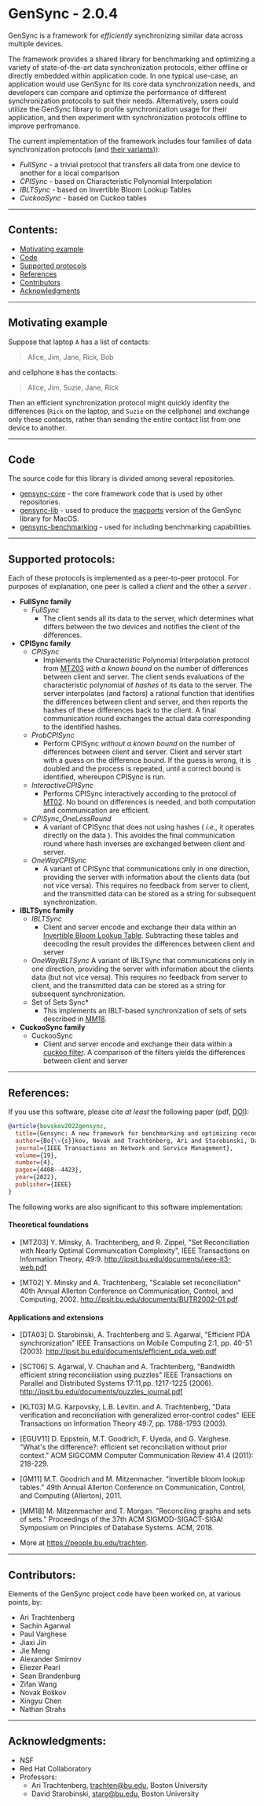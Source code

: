 # GenSync - 2.0.4
GenSync is a framework for _efficiently_ synchronizing similar data across multiple devices.

The framework provides a shared library for benchmarking and optimizing a variety of state-of-the-art data synchronization protocols, either offline or directly embedded within application code.  In one typical use-case, an application would use GenSync for its core data synchronization needs, and developers can compare and optimize the performance of different synchronization protocols to suit their needs.  Alternatively, users could utilize the GenSync library to profile synchronization usage for their application, and then experiment with synchronization protocols offline to improve perfromance.

The current implementation of the framework includes four families of data synchronization protocols (and [their variants](#SyncTypes))):
- _FullSync_ - a trivial protocol that transfers all data from one device to another for a local comparison
- _CPISync_ - based on Characteristic Polynomial Interpolation
- _IBLTSync_ - based on Invertible Bloom Lookup Tables
- _CuckooSync_ - based on Cuckoo tables

---
## Contents:
   * [Motivating example](README.md#Motivation)
   * [Code](README.md#Code)
   * [Supported protocols](README.md#SyncTypes)
   * [References](README.md#References)
   * [Contributors](README.md#Contributors)
   * [Acknowledgments](README.md#Acknowledgments)

---
<a name="Motivation"></a>
## Motivating example
Suppose that laptop `A` has a list of contacts:

> Alice, Jim, Jane, Rick, Bob


and cellphone `B` has the contacts:
> Alice, Jim, Suzie, Jane, Rick

Then an efficient synchronization protocol might quickly idenfity the differences (`Rick` on the laptop, and `Suzie` on the cellphone)
and exchange only these contacts, rather than sending the entire contact list from one device to another.

---
<a name="Code"></a>
## Code
The source code for this library is divided among several repositories.

- [gensync-core](https://github.com/nislab/gensync-core) - the core framework code that is used by other repositories.
- [gensync-lib](https://github.com/nislab/gensync-macports) - used to produce the [macports](https://ports.macports.org/port/gensync/details/) version of the GenSync library for MacOS.
- [gensync-benchmarking](https://github.com/nislab/gensync-benchmarking) - used for including benchmarking capabilities.

---
<a name="SyncTypes"></a>
## Supported protocols:
Each of these protocols is implemented as a peer-to-peer protocol.  For purposes of explanation, one peer is called a _client_ and the other a _server_ .
* __FullSync family__
  * *FullSync*
     * The client sends all its data to the server, which determines what differs between the two devices and notifies the client of the differences.
* __CPISync family__
    * *CPISync*
        * Implements the Characteristic Polynomial Interpolation protocol from [MTZ03](http://ipsit.bu.edu/documents/ieee-it3-web.pdf) _with a known bound_ on the number of differences between client and server. The client sends evaluations of the characteristic polynomial of _hashes_ of its data to the server.  The server interpolates (and factors) a rational function that identifies the differences between client and server, and then reports the hashes of these differences back to the client.  A final communication round exchanges the actual data corresponding to the identified hashes.
    * *ProbCPISync*
        * Perform CPISync _without a known bound_ on the number of differences between client and server.  Client and server start with a guess on the difference bound.  If the guess is wrong, it is doubled and the process is repeated, until a correct bound is identified, whereupon CPISync is run.
    * *InteractiveCPISync*
        * Performs CPISync interactively according to the protocol of [MT02](http://ipsit.bu.edu/documents/BUTR2002-01.pdf).  No bound on differences is needed, and both computation and communication are efficient.
    * *CPISync_OneLessRound*
        * A variant of CPISync that does not using hashes ( _i.e.,_ it operates directly on the data ).  This avoides the final communication round where hash inverses are exchanged between client and server.
    * *OneWayCPISync*
        * A variant of CPISync that communications only in one direction, providing the server with information about the clients data (but not vice versa). This requires no feedback from server to client, and the transmitted data can be stored as a string for subsequent synchronization.
* __IBLTSync family__
    * *IBLTSync*
        * Client and server encode and exchange their data within an [Invertible Bloom Lookup Table](https://arxiv.org/pdf/1101.2245.pdf).  Subtracting these tables and deecoding the result provides the differences between client and server
    * *OneWayIBLTSync*
      A variant of IBLTSync that communications only in one direction, providing the server with information about the clients data (but not vice versa). This requires no feedback from server to client, and the transmitted data can be stored as a string for subsequent synchronization.
   * Set of Sets Sync*
        * This implements an IBLT-based synchronization of sets of sets described in [MM18](https://dl.acm.org/doi/abs/10.1145/3196959.3196988).
* __CuckooSync family__
    * CuckooSync
        *  Client and server encode and exchange their data within a [cuckoo filter](https://www.cs.cmu.edu/~dga/papers/cuckoo-conext2014.pdf).  A comparison of the filters yields the differences between client and server

---
<a name="References"></a>
## References:
If you use this software, please cite _at least_ the following paper (pdf,
[DOI](http://doi.org/10.1109/TNSM.2022.3164369)):

``` bibtex
@article{bovskov2022gensync,
  title={Gensync: A new framework for benchmarking and optimizing reconciliation of data},
  author={Bo{\v{s}}kov, Novak and Trachtenberg, Ari and Starobinski, David},
  journal={IEEE Transactions on Network and Service Management},
  volume={19},
  number={4},
  pages={4408--4423},
  year={2022},
  publisher={IEEE}
}
```
The following works are also significant to this software implementation:

#### Theoretical foundations
* [MTZ03] Y. Minsky, A. Trachtenberg, and R. Zippel,
  "Set Reconciliation with Nearly Optimal Communication Complexity",
  IEEE Transactions on Information Theory, 49:9.
  <http://ipsit.bu.edu/documents/ieee-it3-web.pdf>

* [MT02] Y. Minsky and A. Trachtenberg,
  "Scalable set reconciliation"
  40th Annual Allerton Conference on Communication, Control, and Computing, 2002.
  <http://ipsit.bu.edu/documents/BUTR2002-01.pdf>

#### Applications and extensions
* [DTA03] D. Starobinski, A. Trachtenberg and S. Agarwal,
  "Efficient PDA synchronization"
  IEEE Transactions on Mobile Computing 2:1, pp. 40-51 (2003).
  <http://ipsit.bu.edu/documents/efficient_pda_web.pdf>

* [SCT06] S. Agarwal, V. Chauhan and A. Trachtenberg,
  "Bandwidth efficient string reconciliation using puzzles"
  IEEE Transactions on Parallel and Distributed Systems 17:11,pp. 1217-1225 (2006).
  <http://ipsit.bu.edu/documents/puzzles_journal.pdf>

* [KLT03] M.G. Karpovsky, L.B. Levitin. and A. Trachtenberg,
   "Data verification and reconciliation with generalized error-control codes"
   IEEE Transactions on Information Theory 49:7, pp. 1788-1793 (2003).
  
* [EGUV11] D. Eppstein, M.T. Goodrich, F. Uyeda, and G. Varghese.
  "What's the difference?: efficient set reconciliation without prior context."
  ACM SIGCOMM Computer Communication Review 41.4 (2011): 218-229.

* [GM11] M.T. Goodrich and M. Mitzenmacher. "Invertible bloom lookup tables."
  49th Annual Allerton Conference on Communication, Control, and Computing (Allerton), 2011.

* [MM18] M. Mitzenmacher and T. Morgan. "Reconciling graphs and sets of sets."
  Proceedings of the 37th ACM SIGMOD-SIGACT-SIGAI Symposium on Principles of Database
  Systems. ACM, 2018.

* More at <https://people.bu.edu/trachten>.

---
<a name="Contributors"></a>
## Contributors:

Elements of the GenSync project code have been worked on, at various points, by:

* Ari Trachtenberg
* Sachin Agarwal
* Paul Varghese
* Jiaxi Jin
* Jie Meng
* Alexander Smirnov
* Eliezer Pearl
* Sean Brandenburg
* Zifan Wang
* Novak Boškov
* Xingyu Chen
* Nathan Strahs

---
<a name="Acknowledgments"></a>
## Acknowledgments:
* NSF
* Red Hat Collaboratory
* Professors:
    * Ari Trachtenberg, trachten@bu.edu, Boston University
    * David Starobinski, staro@bu.edu, Boston University
